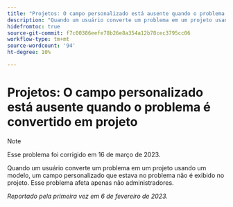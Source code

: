 ```yaml
---
title: "Projetos: O campo personalizado está ausente quando o problema é convertido em projeto"
description: "Quando um usuário converte um problema em um projeto usando um modelo, um campo personalizado que estava no problema não é exibido no projeto. Esse problema afeta apenas não administradores."
hidefromtoc: true
source-git-commit: f7c00386eefe78b26e8a354a12b78cec3795cc06
workflow-type: tm+mt
source-wordcount: '94'
ht-degree: 10%

---
```



# Projetos: O campo personalizado está ausente quando o problema é convertido em projeto

>[!NOTE]
>
>Esse problema foi corrigido em 16 de março de 2023.

Quando um usuário converte um problema em um projeto usando um modelo, um campo personalizado que estava no problema não é exibido no projeto. Esse problema afeta apenas não administradores.

_Reportado pela primeira vez em 6 de fevereiro de 2023._

